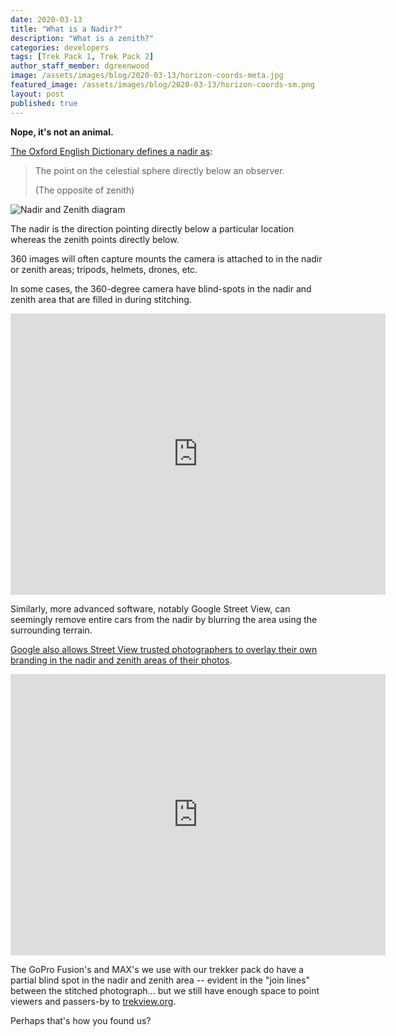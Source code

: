 ```yaml
---
date: 2020-03-13
title: "What is a Nadir?"
description: "What is a zenith?"
categories: developers
tags: [Trek Pack 1, Trek Pack 2]
author_staff_member: dgreenwood
image: /assets/images/blog/2020-03-13/horizon-coords-meta.jpg
featured_image: /assets/images/blog/2020-03-13/horizon-coords-sm.png
layout: post
published: true
---
```


**Nope, it's not an animal.**

[The Oxford English Dictionary defines a nadir as](https://www.lexico.com/definition/nadir):

> The point on the celestial sphere directly below an observer.
> 
> (The opposite of zenith)

![Nadir and Zenith diagram](/assets/images/blog/2020-03-13/horizon-coords-sm.png "Nadir and Zenith diagram")

The nadir is the direction pointing directly below a particular location whereas the zenith points directly below.

360 images will often capture mounts the camera is attached to in the nadir or zenith areas; tripods, helmets, drones, etc.

In some cases, the 360-degree camera have blind-spots in the nadir and zenith area that are filled in during stitching.

<iframe src="https://www.google.com/maps/embed?pb=!4v1583939569701!6m8!1m7!1st91BEAwzoW_rZiv_nbqqBA!2m2!1d51.50207210702654!2d-0.13999812558896!3f239.60619345477573!4f-85.81291954412382!5f0.7820865974627469" width="600" height="450" frameborder="0" style="border:0;" allowfullscreen="" aria-hidden="false" tabindex="0"></iframe>

Similarly, more advanced software, notably Google Street View, can seemingly remove entire cars from the nadir by blurring the area using the surrounding terrain.

[Google also allows Street View trusted photographers to overlay their own branding in the nadir and zenith areas of their photos](https://www.google.com/streetview/sales/).

<iframe width="600" height="450" src="https://embed-v1.mapillary.com/embed?version=1&filter=%5B%22all%22%5D&map_filter=%5B%22all%22%5D&map_style=Mapillary streets&image_key=B-Ofdr9jhsu0u1yfVdRKTQ&x=0.9182035601970593&y=0.890912642074368&client_id=cEc2TDVkajU3UEF1eGFFVVVnajloQTpkNGUyMTY3ZjlhOTg0NTVl&style=classic" frameborder="0"></iframe>

The GoPro Fusion's and MAX's we use with our trekker pack do have a partial blind spot in the nadir and zenith area -- evident in the "join lines" between the stitched photograph... but we still have enough space to point viewers and passers-by to [trekview.org](https://www.trekview.org).

Perhaps that's how you found us?